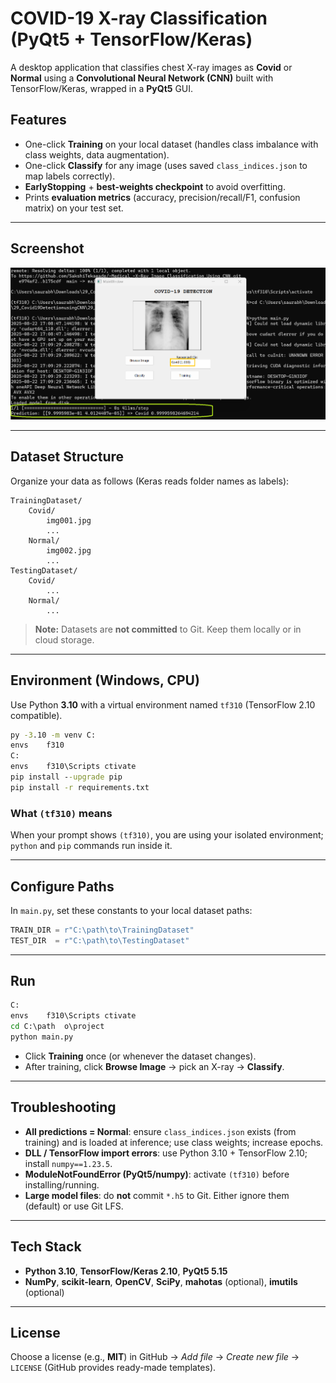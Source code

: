 # COVID-19 X-ray Classification (PyQt5 + TensorFlow/Keras)

A desktop application that classifies chest X-ray images as **Covid** or **Normal** using a **Convolutional Neural Network (CNN)** built with TensorFlow/Keras, wrapped in a **PyQt5** GUI.

## Features
- One-click **Training** on your local dataset (handles class imbalance with class weights, data augmentation).
- One-click **Classify** for any image (uses saved `class_indices.json` to map labels correctly).
- **EarlyStopping** + **best-weights checkpoint** to avoid overfitting.
- Prints **evaluation metrics** (accuracy, precision/recall/F1, confusion matrix) on your test set.

---
## Screenshot
![Application GUI](assets/gui_screenshot.png)

---

## Dataset Structure
Organize your data as follows (Keras reads folder names as labels):

```
TrainingDataset/
    Covid/
        img001.jpg
        ...
    Normal/
        img002.jpg
        ...
TestingDataset/
    Covid/
        ...
    Normal/
        ...
```

> **Note:** Datasets are **not committed** to Git. Keep them locally or in cloud storage.

---

## Environment (Windows, CPU)
Use Python **3.10** with a virtual environment named `tf310` (TensorFlow 2.10 compatible).

```bat
py -3.10 -m venv C:
envs	f310
C:
envs	f310\Scripts ctivate
pip install --upgrade pip
pip install -r requirements.txt
```

### What `(tf310)` means
When your prompt shows `(tf310)`, you are using your isolated environment; `python` and `pip` commands run inside it.

---

## Configure Paths
In `main.py`, set these constants to your local dataset paths:

```python
TRAIN_DIR = r"C:\path\to\TrainingDataset"
TEST_DIR  = r"C:\path\to\TestingDataset"
```

---

## Run
```bat
C:
envs	f310\Scripts ctivate
cd C:\path	o\project
python main.py
```

- Click **Training** once (or whenever the dataset changes).
- After training, click **Browse Image** → pick an X-ray → **Classify**.

---

## Troubleshooting
- **All predictions = Normal**: ensure `class_indices.json` exists (from training) and is loaded at inference; use class weights; increase epochs.
- **DLL / TensorFlow import errors**: use Python 3.10 + TensorFlow 2.10; install `numpy==1.23.5`.
- **ModuleNotFoundError (PyQt5/numpy)**: activate `(tf310)` before installing/running.
- **Large model files**: do **not** commit `*.h5` to Git. Either ignore them (default) or use Git LFS.

---

## Tech Stack
- **Python 3.10**, **TensorFlow/Keras 2.10**, **PyQt5 5.15**
- **NumPy**, **scikit-learn**, **OpenCV**, **SciPy**, **mahotas** (optional), **imutils** (optional)

---

## License
Choose a license (e.g., **MIT**) in GitHub → *Add file* → *Create new file* → `LICENSE` (GitHub provides ready-made templates).
